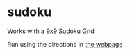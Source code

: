 # sudoku

Works with a 9x9 Sudoku Grid

Run using the directions in [the webpage](https://developerc76.github.io/sudoku/)